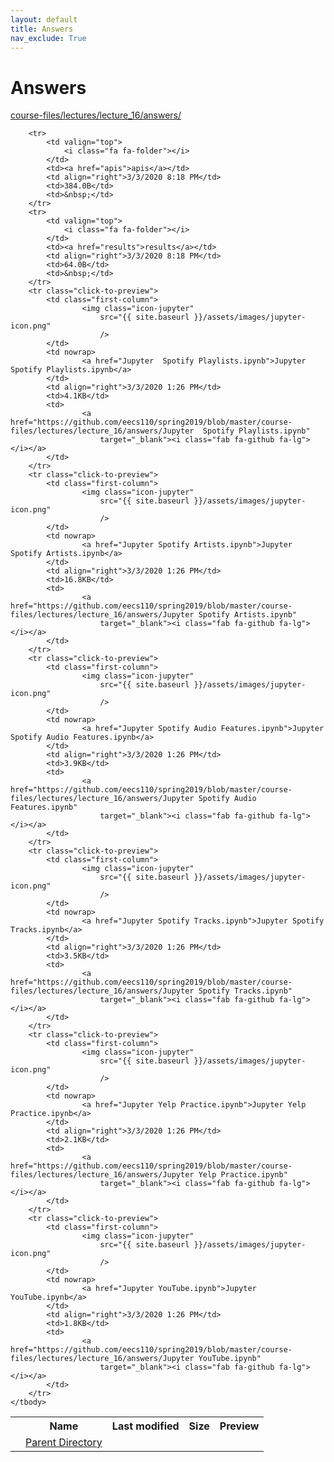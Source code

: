 ```yaml
---
layout: default
title: Answers
nav_exclude: True
---
```


# Answers

[course-files/lectures/lecture_16/answers/](.)

<table class="tbl-files">
    <tbody>
        <tr>
            <th valign="top"></th>
            <th>Name</th>
            <th>Last modified</th>
            <th>Size</th>
            <th>Preview</th>
        </tr>
        <tr>
            <td valign="top">
                <i class="fa fa-folder-open"></i>
            </td>
            <td><a href="../">Parent Directory</a></td>
            <td>&nbsp;</td>
            <td>&nbsp;</td>
            <td>&nbsp;</td>
        </tr>

        <tr>
            <td valign="top">
                <i class="fa fa-folder"></i>
            </td>
            <td><a href="apis">apis</a></td>
            <td align="right">3/3/2020 8:18 PM</td>
            <td>384.0B</td>
            <td>&nbsp;</td>
        </tr>
        <tr>
            <td valign="top">
                <i class="fa fa-folder"></i>
            </td>
            <td><a href="results">results</a></td>
            <td align="right">3/3/2020 8:18 PM</td>
            <td>64.0B</td>
            <td>&nbsp;</td>
        </tr>
        <tr class="click-to-preview">
            <td class="first-column">
                    <img class="icon-jupyter"
                        src="{{ site.baseurl }}/assets/images/jupyter-icon.png"
                        />
            </td>
            <td nowrap>
                    <a href="Jupyter  Spotify Playlists.ipynb">Jupyter  Spotify Playlists.ipynb</a>
            </td>
            <td align="right">3/3/2020 1:26 PM</td>
            <td>4.1KB</td>
            <td>
                    <a href="https://github.com/eecs110/spring2019/blob/master/course-files/lectures/lecture_16/answers/Jupyter  Spotify Playlists.ipynb"
                        target="_blank"><i class="fab fa-github fa-lg"></i></a>
            </td>
        </tr>
        <tr class="click-to-preview">
            <td class="first-column">
                    <img class="icon-jupyter"
                        src="{{ site.baseurl }}/assets/images/jupyter-icon.png"
                        />
            </td>
            <td nowrap>
                    <a href="Jupyter Spotify Artists.ipynb">Jupyter Spotify Artists.ipynb</a>
            </td>
            <td align="right">3/3/2020 1:26 PM</td>
            <td>16.8KB</td>
            <td>
                    <a href="https://github.com/eecs110/spring2019/blob/master/course-files/lectures/lecture_16/answers/Jupyter Spotify Artists.ipynb"
                        target="_blank"><i class="fab fa-github fa-lg"></i></a>
            </td>
        </tr>
        <tr class="click-to-preview">
            <td class="first-column">
                    <img class="icon-jupyter"
                        src="{{ site.baseurl }}/assets/images/jupyter-icon.png"
                        />
            </td>
            <td nowrap>
                    <a href="Jupyter Spotify Audio Features.ipynb">Jupyter Spotify Audio Features.ipynb</a>
            </td>
            <td align="right">3/3/2020 1:26 PM</td>
            <td>3.9KB</td>
            <td>
                    <a href="https://github.com/eecs110/spring2019/blob/master/course-files/lectures/lecture_16/answers/Jupyter Spotify Audio Features.ipynb"
                        target="_blank"><i class="fab fa-github fa-lg"></i></a>
            </td>
        </tr>
        <tr class="click-to-preview">
            <td class="first-column">
                    <img class="icon-jupyter"
                        src="{{ site.baseurl }}/assets/images/jupyter-icon.png"
                        />
            </td>
            <td nowrap>
                    <a href="Jupyter Spotify Tracks.ipynb">Jupyter Spotify Tracks.ipynb</a>
            </td>
            <td align="right">3/3/2020 1:26 PM</td>
            <td>3.5KB</td>
            <td>
                    <a href="https://github.com/eecs110/spring2019/blob/master/course-files/lectures/lecture_16/answers/Jupyter Spotify Tracks.ipynb"
                        target="_blank"><i class="fab fa-github fa-lg"></i></a>
            </td>
        </tr>
        <tr class="click-to-preview">
            <td class="first-column">
                    <img class="icon-jupyter"
                        src="{{ site.baseurl }}/assets/images/jupyter-icon.png"
                        />
            </td>
            <td nowrap>
                    <a href="Jupyter Yelp Practice.ipynb">Jupyter Yelp Practice.ipynb</a>
            </td>
            <td align="right">3/3/2020 1:26 PM</td>
            <td>2.1KB</td>
            <td>
                    <a href="https://github.com/eecs110/spring2019/blob/master/course-files/lectures/lecture_16/answers/Jupyter Yelp Practice.ipynb"
                        target="_blank"><i class="fab fa-github fa-lg"></i></a>
            </td>
        </tr>
        <tr class="click-to-preview">
            <td class="first-column">
                    <img class="icon-jupyter"
                        src="{{ site.baseurl }}/assets/images/jupyter-icon.png"
                        />
            </td>
            <td nowrap>
                    <a href="Jupyter YouTube.ipynb">Jupyter YouTube.ipynb</a>
            </td>
            <td align="right">3/3/2020 1:26 PM</td>
            <td>1.8KB</td>
            <td>
                    <a href="https://github.com/eecs110/spring2019/blob/master/course-files/lectures/lecture_16/answers/Jupyter YouTube.ipynb"
                        target="_blank"><i class="fab fa-github fa-lg"></i></a>
            </td>
        </tr>
    </tbody>
</table>

